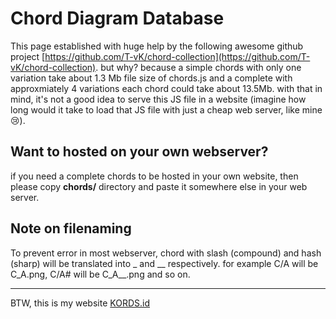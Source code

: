# Chord Diagram Database

This page established with huge help by the following awesome github project [https://github.com/T-vK/chord-collection](https://github.com/T-vK/chord-collection). but why? because a simple chords with only one variation take about 1.3 Mb file size of chords.js and a complete with approxmiately 4 variations each chord could take about 13.5Mb. with that in mind, it's not a good idea to serve this JS file in a website (imagine how long would it take to load that JS file with just a cheap web server, like mine 😢).

## Want to hosted on your own webserver?

if you need a complete chords to be hosted in your own website, then please copy **chords/** directory and paste it somewhere else in your web server.

## Note on filenaming

To prevent error in most webserver, chord with slash (compound) and hash (sharp) will be translated into _ and __ respectively. for example C/A will be C_A.png, C/A# will be C_A__.png and so on.

---

BTW, this is my website [KORDS.id](https://kords.id)